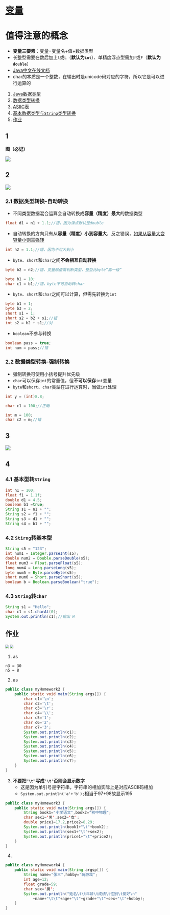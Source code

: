 # [变量](./TCH_Han/Charpter3.md)

# 值得注意的概念
- **变量三要素**：变量=变量名+值+数据类型
- 长整型需要在数后加上```l```或```L```（**默认为```int```**）、单精度浮点型需加```f```或```F```（**默认为```double```**）
- [Java中文在线文档](https://www.apiref.com/java11-zh/index.html)
-  char的本质是一个整数，在输出时是unicode码对应的字符，所以它是可以进行运算的

1. [Java数据类型](#1)
2. [数据类型转换](#2)
3. [ASIIC表](#3)
4. [基本数据类型与```String```类型转换](#4)  
4. [作业](#作业)
## 1

**图（必记）**

![](../img/TCH_Han/ch3_2.png)



## 2

![](../img/TCH_Han/ch3_3.png)

### 2.1 数据类型转换-自动转换

- 不同类型数据混合运算会自动转换成**容量（精度）最大**的数据类型

```java
float d1 = n1 + 1.1;//错，因为浮点默认是double
```

- 自动转换的方向只有从**容量（精度）小到容量大**，反之错误，[如果从容量大变容量小则需强转](#数据类型转换-强制转换)

```java
int n2 = 1.1;//错，因为不可大到小
```

- ```byte```、```short```和```char```之间**不会相互自动转换**

```java
byte b2 = n2;//错，变量赋值需判断类型，整型比byte”高一级“

byte b1 = 10;
char c1 = b1;//错，byte不可自动转char
```

- ```byte```、```short```和```char```之间可以计算，但需先转换为```int```

```java
byte b1 = 1;
byte b3 = 2;
short s1 = 1;
short s2 = b2 + s1;//错
int s2 = b2 + s1;//对
```

- ```boolean```不参与转换

```java
boolean pass = true;
int num = pass;//错
```





### 2.2 数据类型转换-强制转换

- 强制转换可使用小括号提升优先级
- ```char```可以保存```int```的常量值，但**不可以保存**```int```变量
- ```byte```和```short```、```char```类型在进行运算时，当做```int```处理

```java
int y = (int)8.8;

char c1 = 100;//正确

int m = 100;
char c2 = m;//错
```


## 3

![](../img/TCH_Han/ch3_ASCII.png)



## 4

### 4.1 基本型转```String```

```java
int n1 = 100;
float f1 = 1.1f;
double d1 = 4.5;
boolean b1 =true;
String s1 = n1 + "";
String s2 = f1 + "";
String s3 = d1 + "";
String s4 = b1 + "";
```

### 4.2 ```Stirng```转基本型

```java
String s5 = "123";
int num1 = Integer.parseInt(s5);
double num2 = Double.parseDouble(s5);
float num3 = Float.parseFloat(s5);
long num4 = Long.parseLong(s5);
byte num5 = Byte.parseByte(s5);
short num6 = Short.parseShort(s5);
boolean b = Boolean.parseBoolean("true");
```

### 4.3 ```String```转```char```

```java
String s1 = "Hello";
char c1 = s1.charAt(0);
System.out.println(c1);//输出 H
```



## 作业

<img src="../img/TCH_Han/ch3_0.png" style="zoom: 67%;" />

<img src="../img/TCH_Han/ch3_1.png" style="zoom: 67%;" />

1. as

```
n3 = 30
n5 = 8
```

2. as

```java
public class myHomework2 {
	public static void main(String args[]) {
		char c1='\n';
		char c2='\t';
		char c3='\r';
		char c4='\\';
		char c5='1';
		char c6='2';
		char c7='3';
		System.out.println(c1);
		System.out.println(c2);
		System.out.println(c3);
		System.out.println(c4);
		System.out.println(c5);
		System.out.println(c6);
		System.out.println(c7);
	}
}
```

3. **不要把```"\t"```写成```'\t'```否则会显示数字**
   - 这是因为单引号是字符串，字符串的相加实际上是对应ASCII码相加
   - ```System.out.println('a'+'b');```相当于97+98故显示195

```java
public class myHomework3 {
	public static void main(String args[]) {
		String book1="小学语文",book2="初中物理";
		char sex1='男',sex2='女';
		double price1=17.2,price2=8.29;
		System.out.println(book1+"\t"+book2);
		System.out.println(sex1+"\t"+sex2);
		System.out.println(price1+"\t"+price2);
	}
}
```

4. 

```java
public class myHomework4 {
	public static void main(String argsp[]) {
		String name="张三",hobby="玩游戏";
		int age=12;
		float grade=59;
		char sex='男';
		System.out.println("姓名\t\t年龄\t成绩\t性别\t爱好\n"
			+name+"\t\t"+age+"\t"+grade+"\t"+sex+"\t"+hobby);
	}
}
```

 



